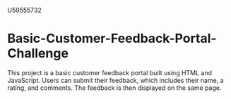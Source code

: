 U59555732
# Basic-Customer-Feedback-Portal-Challenge

This project is a basic customer feedback portal built using HTML and JavaScript. Users can submit their feedback, which includes their name, a rating, and comments. The feedback is then displayed on the same page.
